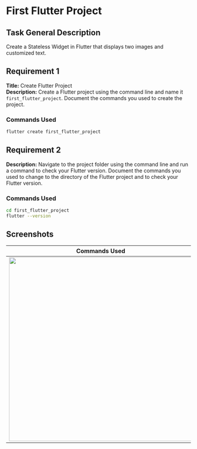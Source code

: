 # First Flutter Project

## Task General Description

Create a Stateless Widget in Flutter that displays two images and customized text.

## Requirement 1

**Title:** Create Flutter Project  
**Description:** Create a Flutter project using the command line and name it `first_flutter_project`. Document the commands you used to create the project.

### Commands Used

```sh
flutter create first_flutter_project
```

## Requirement 2

**Description:** Navigate to the project folder using the command line and run a command to check your Flutter version. Document the commands you used to change to the directory of the Flutter project and to check your Flutter version.

### Commands Used

```sh
cd first_flutter_project
flutter --version
```

## Screenshots

| Commands Used             | Output                    | Emulator Output           |
| ------------------------- | ------------------------- | ------------------------- |
| <img src="https://github.com/user-attachments/assets/17c03468-0f1f-49bc-80f9-c6d5b9dae58e" width="500"/> | <img src="https://github.com/user-attachments/assets/52810a7c-fc10-4614-b255-128b87b597d2" width="500"/> | <img src="https://github.com/user-attachments/assets/c80c543a-3e24-46f6-9765-62f6799f0db8" width="200"/> |
